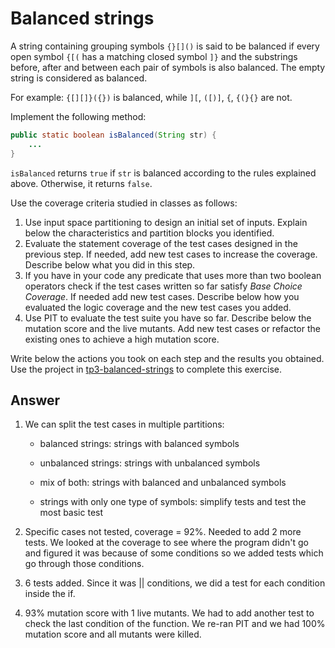 # Balanced strings

A string containing grouping symbols `{}[]()` is said to be balanced if every open symbol `{[(` has a matching closed symbol `]}` and the substrings before, after and between each pair of symbols is also balanced. The empty string is considered as balanced.

For example: `{[][]}({})` is balanced, while `][`, `([)]`, `{`, `{(}{}` are not.

Implement the following method:

```java
public static boolean isBalanced(String str) {
    ...
}
```

`isBalanced` returns `true` if `str` is balanced according to the rules explained above. Otherwise, it returns `false`.

Use the coverage criteria studied in classes as follows:

1. Use input space partitioning to design an initial set of inputs. Explain below the characteristics and partition blocks you identified.
2. Evaluate the statement coverage of the test cases designed in the previous step. If needed, add new test cases to increase the coverage. Describe below what you did in this step.
3. If you have in your code any predicate that uses more than two boolean operators check if the test cases written so far satisfy *Base Choice Coverage*. If needed add new test cases. Describe below how you evaluated the logic coverage and the new test cases you added.
4. Use PIT to evaluate the test suite you have so far. Describe below the mutation score and the live mutants. Add new test cases or refactor the existing ones to achieve a high mutation score.

Write below the actions you took on each step and the results you obtained.
Use the project in [tp3-balanced-strings](../code/tp3-balanced-strings) to complete this exercise.

## Answer

1. We can split the test cases in multiple partitions:

    - balanced strings: strings with balanced symbols

    - unbalanced strings: strings with unbalanced symbols 

    - mix of both: strings with balanced and unbalanced symbols

    - strings with only one type of symbols: simplify tests and test the most basic test

2. Specific cases not tested, coverage = 92%. Needed to add 2 more tests. We looked at the coverage to see where the program didn't go and figured it was because of some conditions so we added tests which go through those conditions.

3. 6 tests added. Since it was || conditions, we did a test for each condition inside the if.

4. 93% mutation score with 1 live mutants. We had to add another test to check the last condition of the function. We re-ran PIT and we had 100% mutation score and all mutants were killed.